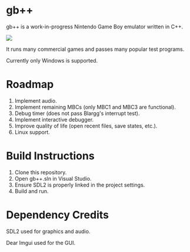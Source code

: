# gb++

gb++ is a work-in-progress Nintendo Game Boy emulator written in C++.

![](https://media.giphy.com/media/v1.Y2lkPTc5MGI3NjExcWpwMWw1N2xjZnM1YTV2OTluOWxyNmh2dWdpZTJseWFyejh5anN6OSZlcD12MV9pbnRlcm5hbF9naWZfYnlfaWQmY3Q9Zw/IkLqRtKNGnOXWWTmDk/source.gif)

It runs many commercial games and passes many popular test programs.

Currently only Windows is supported.

# Roadmap
1. Implement audio.
2. Implement remaining MBCs (only MBC1 and MBC3 are functional).
3. Debug timer (does not pass Blargg's interrupt test).
4. Implement interactive debugger.
5. Improve quality of life (open recent files, save states, etc.).
6. Linux support.

# Build Instructions
1. Clone this repository.
2. Open gb++.sln in Visual Studio.
3. Ensure SDL2 is properly linked in the project settings.
4. Build and run.

# Dependency Credits
SDL2 used for graphics and audio.

Dear Imgui used for the GUI.
